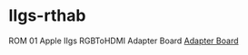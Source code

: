 # IIgs-rthab
ROM 01 Apple IIgs RGBToHDMI Adapter Board
[Adapter Board](pictures/Top%0Aof%oABoard.jpeg)
